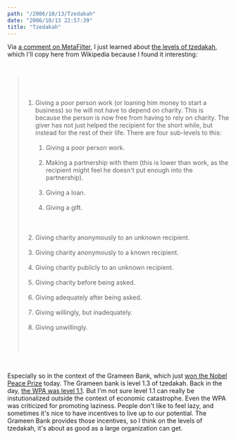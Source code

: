 ```yaml
---
path: "/2006/10/13/Tzedakah" 
date: "2006/10/13 22:57:39" 
title: "Tzedakah" 
---
```

<p>Via <a href="http://www.metafilter.com/mefi/55509#1462177">a comment on MetaFilter</a>, I just learned about <a href="http://en.wikipedia.org/wiki/Tzedakah#Levels_of_tzedakah">the levels of tzedakah</a>, which I'll copy here from Wikipedia because I found it interesting:</p><br><blockquote><br><ol><br><li>Giving a poor person work (or loaning him money to start a business) so he will not have to depend on charity. This is because the person is now free from having to rely on charity. The giver has not just helped the recipient for the short while, but instead for the rest of their life. There are four sub-levels to this:<br><ol><br><li>Giving a poor person work.</li><br><li>Making a partnership with them (this is lower than work, as the recipient might feel he doesn't put enough into the partnership).</li><br><li>Giving a loan.</li><br><li>Giving a gift.</li><br></ol><br></li><br><li>Giving charity anonymously to an unknown recipient.</li><br><li>Giving charity anonymously to a known recipient.</li><br><li>Giving charity publicly to an unknown recipient.</li><br><li>Giving charity before being asked.</li><br><li>Giving adequately after being asked.</li><br><li>Giving willingly, but inadequately.</li><br><li>Giving unwillingly.</li><br></ol><br></blockquote><br><p>Especially so in the context of the Grameen Bank, which just <a href="http://nobelprize.org/nobel_prizes/peace/laureates/2006/">won the Nobel Peace Prize</a> today. The Grameen bank is level 1.3 of tzedakah. Back in the day, <a href="http://en.wikipedia.org/wiki/Works_Progress_Administration">the WPA was level 1.1</a>. But I'm not sure level 1.1 can really be instutionalized outside the context of economic catastrophe. Even the WPA was criticized for promoting laziness. People don't like to feel lazy, and sometimes it's nice to have incentives to live up to our potential. The Grameen Bank provides those incentives, so I think on the levels of tzedakah, it's about as good as a large organization can get.</p>